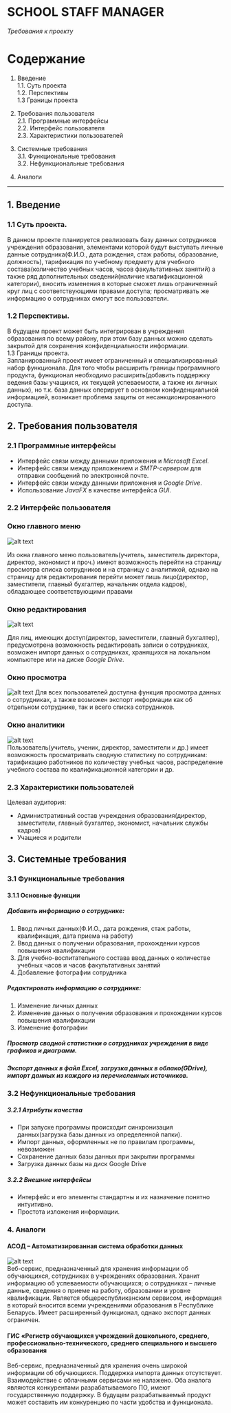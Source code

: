 # SCHOOL STAFF MANAGER
*Требования к проекту*  

# Содержание

 1.	Введение  
   1.1. Суть проекта  
   1.2. Перспективы  
   1.3 Границы проекта
 
 2.	Требования пользователя  
   2.1. Программные интерфейсы  
   2.2. Интерфейс пользователя  
   2.3. Характеристики пользователей
   
 3.	Системные требования   
   3.1. Функциональные требования  
   3.2. Нефункциональные требования  
         
 4.	Аналоги
 
---
##  1.	Введение    
###    1.1	Суть проекта.

В данном проекте планируется реализовать базу данных сотрудников учреждения образования, элементами которой будут выступать личные данные сотрудника(Ф.И.О., дата рождения, стаж работы, образование, должность), тарификация по учебному предмету для учебного состава(количество учебных часов, часов факультативных занятий) а также ряд дополнительных сведений(наличие квалификационной категории), вносить изменения в которые сможет лишь ограниченный круг лиц с соответствующими правами доступа; просматривать же информацию о сотрудниках смогут все пользователи. 

###     1.2 Перспективы. 
В будущем проект может быть интегрирован в учреждения образования по всему району, при этом базу данных можно сделать закрытой для сохранения конфиденциальности информации.  
	1.3 Границы проекта.      
Запланированный проект имеет ограниченный и специализированный набор функционала. Для того чтобы расширить границы программного продукта, функционал необходимо расширить(добавить поддержку ведения базы учащихся, их текущей успеваемости, а также их личных данных), но т.к. база данных оперирует в основном конфиденциальной информацией, возникает проблема защиты от несанкционированного доступа.

## 2.	Требования пользователя

### 2.1	Программные интерфейсы  

-	Интерфейс связи между данными приложения и *Microsoft Excel*.  
-	Интерфейс связи между приложением и *SMTP-сервером* для отправки сообщений по электронной почте.  
-	Интерфейс связи между данными приложения и *Google Drive*.  
-	Использование *JavaFX* в качестве интерфейса *GUI*.    


### 2.2	Интерфейс пользователя  
### Окно главного меню
![alt text](https://github.com/EfimSirotkin/lab2-tritpo/blob/master/Images/Main.JPG)  

Из окна главного меню пользователь(учитель, заместитель директора, директор, экономист и проч.) имеют возможность перейти на страницу просмотра списка сотрудников и на страницу с аналитикой, однако на страницу для редактирования перейти может лишь лицо(директор, заместители, главный бухгалтер, начальник отдела кадров), обладающее соответствующими правами  
### Окно редактирования 
![alt text](https://github.com/EfimSirotkin/lab2-tritpo/blob/master/Images/EditPage.JPG)
 

Для лиц, имеющих доступ(директор, заместители, главный бухгалтер), предусмотрена возможность редактировать записи о сотрудниках, возможен импорт данных о сотрудниках, хранящихся на локальном компьютере или на диске *Google Drive*. 
 
### Окно просмотра
![alt text](https://github.com/EfimSirotkin/lab2-tritpo/blob/master/Images/ViewPage.JPG)
Для всех пользователей доступна функция просмотра данных о сотрудниках, а также возможен экспорт информации как об отдельном сотруднике, так и всего списка сотрудников.
 
### Окно аналитики  
![alt text](https://github.com/EfimSirotkin/lab2-tritpo/blob/master/Images/AnalyticPage.JPG)  
Пользователь(учитель, ученик, директор, заместители и др.) имеет возможность просматривать сводную статистику по сотрудникам: тарификацию работников по количеству учебных часов, распределение учебного состава по квалификационной категории и др.  

### 2.3	Характеристики пользователей  


Целевая аудитория:  
-	Административный состав учреждения образования(директор, заместители, главный бухгалтер, экономист, начальник службы кадров)  
-	Учащиеся и родители 

## 3. Системные требования  
### 3.1 Функциональные требования
#### 3.1.1 Основные функции
##### 	Добавить информацию о сотруднике:
 1.	Ввод личных данных(Ф.И.О., дата рождения, стаж работы, квалификация, дата приема на работу)  
 2.	Ввод данных о получении образования, прохождении курсов повышения квалификации  
 3.	Для учебно-воспитательного состава ввод данных о количестве учебных часов и часов факультативных занятий  
 4.	Добавление фотографии сотрудника  
##### Редактировать информацию о сотруднике:
1.	Изменение личных данных  
2.	Изменение данных о получении образования и прохождении курсов повышения квалификации  
3.	Изменение фотографии  

##### Просмотр сводной статистики о сотрудниках учреждения в виде графиков и диаграмм.  

##### Экспорт данных в файл Excel, загрузка данных в облако(GDrive), импорт данных из каждого из перечисленных источников.  

### 3.2	Нефункциональные требования

##### 3.2.1	Атрибуты качества
-	При запуске программы происходит синхронизация данных(загрузка базы данных из определенной папки).
-	Импорт данных, оформленных не по правилам программы, невозможен
-	Сохранение данных базы данных при закрытии программы
-	Загрузка данных базы на диск Google Drive
##### 	3.2.2	Внешние интерфейсы
-	Интерфейс и его элементы стандартны и их назначение понятно интуитивно.  
-	Простота изложения информации.  

### 4. Аналоги

#### АСОД – Автоматизированная система обработки данных 
 ![alt text](https://github.com/EfimSirotkin/lab2-tritpo/blob/master/Images/ASOD.png)  
Веб-сервис, предназначенный для хранения информации об обучающихся, сотрудниках в учреждениях образования. Хранит информацию об успеваемости обучающихся; о сотрудниках – личные данные, сведения о приеме на работу, образовании и уровне квалификации. Является общереспубликанским сервисом, информация в который вносится всеми учреждениями образования в Республике Беларусь.
Имеет расширенный функционал, однако экспорт данных ограничен. 

#### ГИС «Регистр обучающихся учреждений дошкольного, среднего, профессионально-технического, среднего специального и высшего образования

Веб-сервис, предназначенный для хранения очень широкой информации об обучающихся. Поддержка импорта данных отсутствует. Взаимодействие с облачными сервисами не налажено.
Оба аналога являются конкурентами разрабатываемого ПО, имеют государственную поддержку. В будущем разрабатываемый продукт может составить им конкуренцию по части удобства и функционала.


